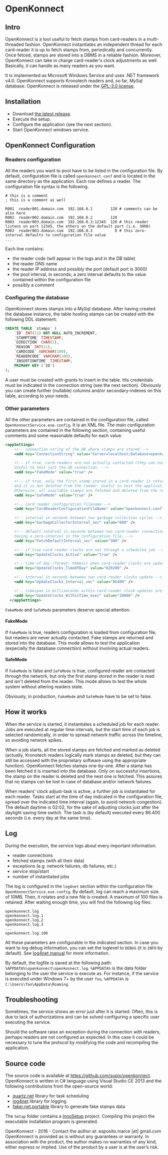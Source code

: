 # OpenKonnect
## Intro
OpenKonnect is a tool useful to fetch stamps from card-readers in a multi-threaded fashion. OpenKonnect instantiates an independent thread for each card-reader it is up to fetch stamps from, periodically and concurrently. Once fetced, stamps are stored into a DBMS in a reliable fashion. Moreover, OpenKonnect can take in charge card-reader's clock adjustments as well. Basically, it can handle as many readers as you want.

It is implemented as Microsoft Windows Service and uses .NET framework v4.0. OpenKonnect supports Kronotech readers and, so far, MySql database. OpenKonnect is released under the [GPL-3.0 license](https://www.gnu.org/licenses/gpl-3.0.en.html).

## Installation
* Download [the latest release](https://github.com/supix/openkonnect/releases).
* Execute the setup.
* Configure the application (see the next section).
* Start OpenKonnect windows service.

## OpenKonnect Configuration
### Readers configuration
All the readers you want to pool have to be listed in the configuration file. By default, configuration file is called `openkonnect.conf` and is located in the same directory as the application. Each row defines a reader. The configuration file syntax is the following.

```
# this is a comment
; this is a comment as well

R001  reader001.domain.com  192.168.0.1        120 # comments can be also here
R002  reader002.domain.com  192.168.0.2        120
R003  reader003.domain.com  192.168.0.3:12345  120 # this reader listens on port 12345, the others on the default port (i.e. 3000)
R003  reader003.domain.com  192.168.0.3          0 # this zero-interval defaults to configuration file value
...
```

Each line contains:
* the reader code (will appear in the logs and in the DB table)
* the reader DNS name
* the reader IP address and possibly the port (default port is 3000)
* the pool interval, in seconds; a zero interval defaults to the value contained within the configuration file
* possibly a comment

### Configuring the database
OpenKonnect stores stamps into a MySql database. After having created the database instance, the table hosting stamps can be created with the following DDL statement:

```sql
CREATE TABLE `stamps` (
	`ID` INT(11) NOT NULL AUTO_INCREMENT,
	`STAMPTIME` TIMESTAMP,
	`DIRECTION` CHAR(1),
	`REASON` INT(11),
	`CARDCODE` VARCHAR(100),
	`READERCODE` VARCHAR(100),
	`INSERTIONTIME` TIMESTAMP,
	PRIMARY KEY (`ID`)
);
```
A user must be created with grants to insert in the table. His credentials must be indicated in the connection string (see the next section). Obviously you can create further (nullable) columns and/or secondary-indexes on this table, according to your needs.

### Other parameters
All the other parameters are contained in the configuration file, called `OpenKonnectService.exe.config`. It is an XML file. The main configuration parameters are contained in the following section, containing useful comments and some reasonable defaults for each value.

```xml
<appSettings>
    <!-- connection string of the DB where stamps are stored -->
    <add key="ConnectionString" value="Server=localhost;Database=openkonnect;Uid=openkonnect;Pwd=openkonnect;" />

    <!-- if true, card-readers are not actually contacted (they can even not exist), but fake stamps are returned.
    Useful to test just the db connection. -->
    <add key="FakeMode" value="true" />

    <!-- if true, only the first stamp stored in a card-reader is returned on each job execution,
    and it is not deleted from the reader. Useful to test the application without altering card reader state. 
    Otherwise, all available stamps are fetched and deleted from the reader on each job execution. -->
    <add key="SafeMode" value="true" />

    <!-- card reader configuration filename -->
    <add key="CardReaderConfigurationFileName" value="openkonnect.conf" />

    <!-- interval in seconds between two garbage collection cycles -->
    <add key="GarbageCollectorInterval_sec" value="600" />

    <!-- default interval in seconds between two card-reader connections: this interval is used for readers
    having a zero-interval in the configuration file. -->
    <add key="FetchDefaultInterval_sec" value="300" />

    <!-- if true card-reader clocks are set through a scheduled job -->
    <add key="UpdateClocks_Active" value="true" />

    <!-- time of day (format: hhmmss) when card-reader clocks are updated -->
    <add key="UpdateClocks_TimeOfDay" value="020200" />

    <!-- interval in seconds between two card-reader clocks update -->
    <add key="UpdateClocks_Interval_sec" value="86400" />

    <!-- timespan in milliseconds within card-reader clock updates are spread (to avoid network spikes)-->
    <add key="UpdateClocks_WithinTime_msec" value="10000" />
  </appSettings>
```

`FakeMode` and `SafeMode` parameters deserve special attention.

#### FakeMode
If `FakeMode` is true, readers configuration is loaded from configuration file, but readers are never actually contacted. Fake stamps are returned and stored into the database. This mode allows to test the application (expecially the database connection) without involving actual readers.

#### SafeMode
If `FakeMode` is false and `SafeMode` is true, configured reader are contacted through the network, but only the first stamp stored in the reader is read and isn't deleted from the reader. This mode allows to test the whole system without altering readers state.

Obviously, in production, `FakeMode` and `SafeMode` have to be set to false.

## How it works
When the service is started, it instantiates a scheduled job for each reader. Jobs are executed at regular time intervals, but the start time of each job is selected randomically, in order to spread network traffic across the timeline, so avoiding network spikes.

When a job starts, all the stored stamps are fetched and marked as deleted (actually, Kronotech readers logically mark stamps as deleted, but they can still be accessed with the proprietary software using the appropriate function). OpenKonnect fetches stamps one-by-one. After a stamp has been fetched it is inserted into the database. Only on successful insertions, the stamp on the reader is deleted and the next one is fetched. This assures that no stamps can be lost in case of database and/or network failures.

When readers' clock adjust-task is active, a further job is instantiated for each reader. Tasks start at the time of day indicated in the configuration file, spread over the indicated time interval (again, to avoid network congestion). The default daytime is 02:02, for the sake of adjusting clocks just after the daylight saving time switch. The task is (by default) executed every 86.400 seconds (i.e. every day at the same time).

## Log
During the execution, the service logs about every important information:
* reader connections
* fetched stamps (with all their data)
* exceptions (e.g. network failures, db failures, etc.)
* service stop/start
* number of instantiated jobs

The log is configured in the `log4net` section within the configuration file `OpenKonnectService.exe.config`. By default, log can reach a maximum size of 10MB. Then, it rotates and a new file is created. A maximum of 100 files is retained. After waiting enough time, you will find the following log files:
```
openkonnect.log
openkonnect.log.1
openkonnect.log.2
openkonnect.log.3
...
openkonnect.log.100
```
All these parameters are configurable in the indicated section. In case you want to log debug information, you can set the loglevel to `DEBUG` (it is `INFO` by default). See [log4net manual](https://logging.apache.org/log4net/release/manual/configuration.html) for more information.

By default, the logfile is saved at the following path: `%APPDATA%\openkonnect\openkonnect.log`. `%APPDATA%` is the data folder belonging to the user the service is execute as. For instance, if the service is executed under Windows 7+ by the user `foo`, `%APPDATA%` is `C:\Users\foo\AppData\Roaming`.

## Troubleshooting
Sometimes, the service shows an error just after it is started. Often, this is due to lack of authorizations and can be solved configuring a specific user executing the service.

Should the software raise an exception during the connection with readers, perhaps readers are not configured as expected. In this case it could be necessary to tune the protocol by modifying the code and recompiling the application.

## Source code
The source code is available at https://github.com/supix/openkonnect. OpenKonnect is written in C# language using Visual Studio CE 2013 and the following contributions from the open-source world:
* [quartz.net](http://www.quartz-scheduler.net/) library for task scheduling
* [log4net](https://logging.apache.org/log4net/) library for logging
* [faker.net.portable](https://github.com/AdmiringWorm/Faker.NET.Portable) library to generate fake stamps data

The `Setup` folder contains a [InnoSetup](http://www.jrsoftware.org/isinfo.php) project. Compiling this project the executable installation program is generated.

OpenKonnect - 2016 - Contact the author at: esposito.marce [at] gmail.com<br/>
OpenKonnect is provided as is without any guarantees or warranty. In association with the product, the author makes no warranties of any kind, either express or implied. Use of the product by a user is at the user’s risk.
